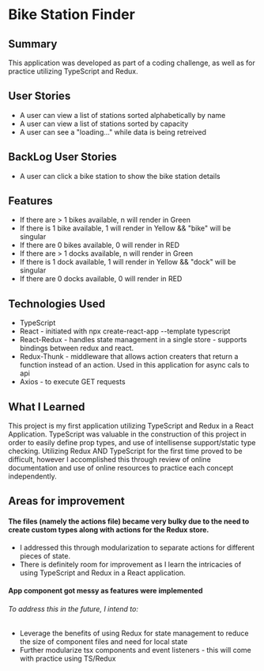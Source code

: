 # Bike Station Finder

## Summary

This application was developed as part of a coding challenge, as well as for practice utilizing TypeScript and Redux.

## User Stories

- A user can view a list of stations sorted alphabetically by name
- A user can view a list of stations sorted by capacity
- A user can see a "loading..." while data is being retreived

## BackLog User Stories

- A user can click a bike station to show the bike station details

## Features

- If there are > 1 bikes available, n will render in Green
- If there is 1 bike available, 1 will render in Yellow && "bike" will be singular
- If there are 0 bikes available, 0 will render in RED
- If there are > 1 docks available, n will render in Green
- If there is 1 dock available, 1 will render in Yellow && "dock" will be singular
- If there are 0 docks available, 0 will render in RED

## Technologies Used

- TypeScript
- React - initiated with npx create-react-app --template typescript
- React-Redux - handles state management in a single store - supports bindings between redux and react.
- Redux-Thunk - middleware that allows action creaters that return a function instead of an action. Used in this application for async cals to api
- Axios - to execute GET requests

## What I Learned

This project is my first application utilizing TypeScript and Redux in a React Application. TypeScript was valuable in the construction of this project in order to easily define prop types, and use of intellisense support/static type checking. Utilizing Redux AND TypeScript for the first time proved to be difficult, however I accomplished this through review of online documentation and use of online resources to practice each concept independently.

## Areas for improvement

#### The files (namely the actions file) became very bulky due to the need to create custom types along with actions for the Redux store.

- I addressed this through modularization to separate actions for different pieces of state.
- There is definitely room for improvement as I learn the intricacies of using TypeScript and Redux in a React application.

#### App component got messy as features were implemented

###### To address this in the future, I intend to:

- Leverage the benefits of using Redux for state management to reduce the size of component files and need for local state
- Further modularize tsx components and event listeners - this will come with practice using TS/Redux
